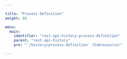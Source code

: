 ```yaml
---

title: "Process Definition"
weight: 80

menu:
  main:
    identifier: "rest-api-history-process-definition"
    parent: "rest-api-history"
    pre: "`/history/process-definition` (Subresource)"

---
```

